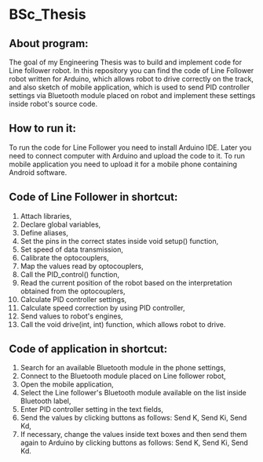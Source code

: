 # BSc_Thesis
<h2>About program:</h2>
The goal of my Engineering Thesis was to build and implement code for Line follower robot. In this repository
you can find the code of Line Follower robot written for Arduino, which allows robot to drive correctly on the track, and also sketch of mobile application,
which is used to send PID controller settings via Bluetooth module placed on robot and implement these settings inside robot's source code.
<h2>How to run it:</h2>
To run the code for Line Follower you need to install Arduino IDE. Later you need to connect computer with Arduino and upload the code to it.
To run mobile application you need to upload it for a mobile phone containing Android software.
<h2>Code of Line Follower in shortcut:</h2>

1. Attach libraries,
2. Declare global variables,
3. Define aliases,
4. Set the pins in the correct states inside void setup() function,
5. Set speed of data transmission,
6. Calibrate the optocouplers,
7. Map the values ​​read by optocouplers,
8. Call the PID_control() function,
9. Read the current position of the robot based on the interpretation obtained from the optocouplers,
10. Calculate PID controller settings,
11. Calculate speed correction by using PID controller,
12. Send values to robot's engines,
13. Call the void drive(int, int) function, which allows robot to drive.
<h2>Code of application in shortcut:</h2>

1. Search for an available Bluetooth module in the phone settings,
2. Connect to the Bluetooth module placed on Line follower robot,
3. Open the mobile application,
4. Select the Line follower's Bluetooth module available on the list inside Bluetooth label,
5. Enter PID controller setting in the text fields,
6. Send the values by clicking buttons as follows: Send K, Send Ki, Send Kd,
7. If necessary, change the values inside text boxes and then send them again to Arduino by clicking buttons as follows: Send K, Send Ki, Send Kd.


